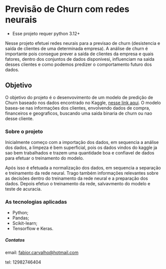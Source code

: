 # Previsão de Churn com redes neurais
* Esse projeto requer python 3.12+

Nesse projeto efetuei redes neurais para a previsao de churn (desistencia e saída de clientes de uma determinada empresa). A análise de churn é importante pois consegue prever a saída de clientes da empresa e quais fatores, dentro dos conjuntos de dados disponivesi, influenciam na saida desses clientes e como podemos predizer o comportamento futuro dos dados.

## Objetivo
O objetivo do projeto é o desenvovimento de um modelo de predição de Churn baseado nos dados encontrado no Kaggle, [nesse link aqui](https://www.kaggle.com/datasets/mervetorkan/churndataset). O modelo basea-se nas informações dos clientes, envolvendo dados de compra, financeiros e geograficos, buscando uma saida binaria de churn ou nao desse cliente.

### Sobre o projeto
Inicialmente começo com a importação dos dados, em sequencia a análise dos dados, a limpeza é bem superficial, pois os dados vindos do kaggle ja sao bem trabalhados e trazem uma quantidade boa e confiavel de dados para efetuar o treinamento do modelo.

Após isso é efetuada a normalização dos dados, em sequencia a separação e treinamento da rede neural. Trago também informações relevantes sobre as decisões dentro do treinamento da rede neural e a preparação dos dados. Depois efetuo o treinamento da rede, salvavmento do modelo e teste de acuracia.

### As tecnologias aplicadas
* Python;
* Pandas;
* Scikit-learn;
* Tensorflow e Keras.

##### Contatos
email: fabior.carvalho@hotmail.com

tel: 12982746404